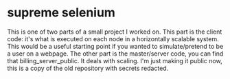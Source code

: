 # supreme selenium

This is one of two parts of a small project I worked on.
This part is the client code: it's what is executed on each node in a horizontally scalable system.
This would be a useful starting point if you wanted to simulate/pretend to be a user on a webpage.
The other part is the master/server code, you can find that billing_server_public. It deals with scaling.
I'm just making it public now, this is a copy of the old repository with secrets redacted.
